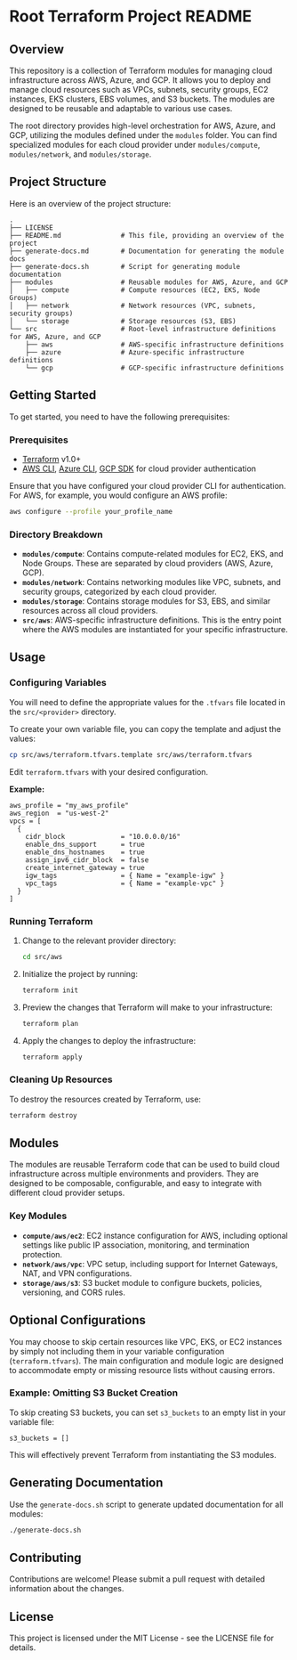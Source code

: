 # Root Terraform Project README

## Overview
This repository is a collection of Terraform modules for managing cloud infrastructure across AWS, Azure, and GCP. It allows you to deploy and manage cloud resources such as VPCs, subnets, security groups, EC2 instances, EKS clusters, EBS volumes, and S3 buckets. The modules are designed to be reusable and adaptable to various use cases.

The root directory provides high-level orchestration for AWS, Azure, and GCP, utilizing the modules defined under the `modules` folder. You can find specialized modules for each cloud provider under `modules/compute`, `modules/network`, and `modules/storage`.

## Project Structure
Here is an overview of the project structure:

```
.
├── LICENSE
├── README.md               # This file, providing an overview of the project
├── generate-docs.md        # Documentation for generating the module docs
├── generate-docs.sh        # Script for generating module documentation
├── modules                 # Reusable modules for AWS, Azure, and GCP
│   ├── compute             # Compute resources (EC2, EKS, Node Groups)
│   ├── network             # Network resources (VPC, subnets, security groups)
│   └── storage             # Storage resources (S3, EBS)
└── src                     # Root-level infrastructure definitions for AWS, Azure, and GCP
    ├── aws                 # AWS-specific infrastructure definitions
    ├── azure               # Azure-specific infrastructure definitions
    └── gcp                 # GCP-specific infrastructure definitions
```

## Getting Started
To get started, you need to have the following prerequisites:

### Prerequisites
- [Terraform](https://www.terraform.io/downloads.html) v1.0+
- [AWS CLI](https://aws.amazon.com/cli/), [Azure CLI](https://docs.microsoft.com/en-us/cli/azure/install-azure-cli), [GCP SDK](https://cloud.google.com/sdk/docs/install) for cloud provider authentication

Ensure that you have configured your cloud provider CLI for authentication. For AWS, for example, you would configure an AWS profile:

```sh
aws configure --profile your_profile_name
```

### Directory Breakdown
- **`modules/compute`**: Contains compute-related modules for EC2, EKS, and Node Groups. These are separated by cloud providers (AWS, Azure, GCP).
- **`modules/network`**: Contains networking modules like VPC, subnets, and security groups, categorized by each cloud provider.
- **`modules/storage`**: Contains storage modules for S3, EBS, and similar resources across all cloud providers.
- **`src/aws`**: AWS-specific infrastructure definitions. This is the entry point where the AWS modules are instantiated for your specific infrastructure.

## Usage
### Configuring Variables
You will need to define the appropriate values for the `.tfvars` file located in the `src/<provider>` directory.

To create your own variable file, you can copy the template and adjust the values:

```sh
cp src/aws/terraform.tfvars.template src/aws/terraform.tfvars
```

Edit `terraform.tfvars` with your desired configuration.

**Example:**

```hcl
aws_profile = "my_aws_profile"
aws_region  = "us-west-2"
vpcs = [
  {
    cidr_block              = "10.0.0.0/16"
    enable_dns_support      = true
    enable_dns_hostnames    = true
    assign_ipv6_cidr_block  = false
    create_internet_gateway = true
    igw_tags                = { Name = "example-igw" }
    vpc_tags                = { Name = "example-vpc" }
  }
]
```

### Running Terraform
1. Change to the relevant provider directory:

   ```sh
   cd src/aws
   ```

2. Initialize the project by running:

   ```sh
   terraform init
   ```

3. Preview the changes that Terraform will make to your infrastructure:

   ```sh
   terraform plan
   ```

4. Apply the changes to deploy the infrastructure:

   ```sh
   terraform apply
   ```

### Cleaning Up Resources
To destroy the resources created by Terraform, use:

```sh
terraform destroy
```

## Modules
The modules are reusable Terraform code that can be used to build cloud infrastructure across multiple environments and providers. They are designed to be composable, configurable, and easy to integrate with different cloud provider setups.

### Key Modules
- **`compute/aws/ec2`**: EC2 instance configuration for AWS, including optional settings like public IP association, monitoring, and termination protection.
- **`network/aws/vpc`**: VPC setup, including support for Internet Gateways, NAT, and VPN configurations.
- **`storage/aws/s3`**: S3 bucket module to configure buckets, policies, versioning, and CORS rules.

## Optional Configurations
You may choose to skip certain resources like VPC, EKS, or EC2 instances by simply not including them in your variable configuration (`terraform.tfvars`). The main configuration and module logic are designed to accommodate empty or missing resource lists without causing errors.

### Example: Omitting S3 Bucket Creation
To skip creating S3 buckets, you can set `s3_buckets` to an empty list in your variable file:

```hcl
s3_buckets = []
```

This will effectively prevent Terraform from instantiating the S3 modules.

## Generating Documentation
Use the `generate-docs.sh` script to generate updated documentation for all modules:

```sh
./generate-docs.sh
```

## Contributing
Contributions are welcome! Please submit a pull request with detailed information about the changes.

## License
This project is licensed under the MIT License - see the LICENSE file for details.
